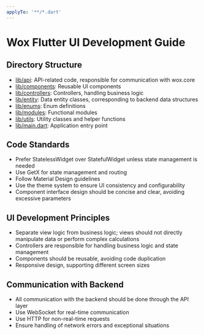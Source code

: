 ```yaml
---
applyTo: '**/*.dart'
---
```


# Wox Flutter UI Development Guide

## Directory Structure

* [lib/api](mdc:wox/wox/wox.ui.flutter/lib/api): API-related code, responsible for communication with wox.core
* [lib/components](mdc:wox/wox/wox.ui.flutter/lib/components): Reusable UI components
* [lib/controllers](mdc:wox/wox/wox.ui.flutter/lib/controllers): Controllers, handling business logic
* [lib/entity](mdc:wox/wox/wox.ui.flutter/lib/entity): Data entity classes, corresponding to backend data structures
* [lib/enums](mdc:wox/wox/wox.ui.flutter/lib/enums): Enum definitions
* [lib/modules](mdc:wox/wox/wox.ui.flutter/lib/modules): Functional modules
* [lib/utils](mdc:wox/wox/wox.ui.flutter/lib/utils): Utility classes and helper functions
* [lib/main.dart](mdc:wox/wox/wox.ui.flutter/lib/main.dart): Application entry point

## Code Standards

* Prefer StatelessWidget over StatefulWidget unless state management is needed
* Use GetX for state management and routing
* Follow Material Design guidelines
* Use the theme system to ensure UI consistency and configurability
* Component interface design should be concise and clear, avoiding excessive parameters

## UI Development Principles

* Separate view logic from business logic; views should not directly manipulate data or perform complex calculations
* Controllers are responsible for handling business logic and state management
* Components should be reusable, avoiding code duplication
* Responsive design, supporting different screen sizes

## Communication with Backend

* All communication with the backend should be done through the API layer
* Use WebSocket for real-time communication
* Use HTTP for non-real-time requests
* Ensure handling of network errors and exceptional situations

